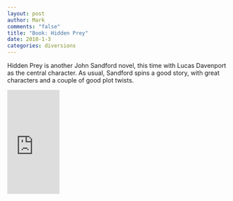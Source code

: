 ```yaml
--- 
layout: post
author: Mark
comments: "false"
title: "Book: Hidden Prey"
date: 2010-1-3
categories: diversions
---
```

Hidden Prey is another John Sandford novel, this time with Lucas Davenport as the central character. As usual, Sandford spins a good story, with great characters and a couple of good plot twists.

<iframe src="http://rcm.amazon.com/e/cm?lt1=_blank&bc1=000000&IS2=1&bg1=FFFFFF&fc1=000000&lc1=0000FF&t=zanshinnet&o=1&p=8&l=as1&m=amazon&f=ifr&md=10FE9736YVPPT7A0FBG2&asins=0425199606" style="width:120px;height:240px;" scrolling="no" marginwidth="0" marginheight="0" frameborder="0"></iframe>

